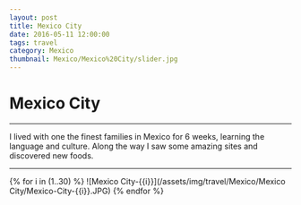 ```yaml
---
layout: post
title: Mexico City
date: 2016-05-11 12:00:00
tags: travel
category: Mexico
thumbnail: Mexico/Mexico%20City/slider.jpg
---
```



# Mexico City

---

I lived with one the finest families in Mexico for 6 weeks, learning the language and culture. Along the way I saw some amazing sites and discovered new foods.

---

{% for i in (1..30) %}
![Mexico City-{{i}}](/assets/img/travel/Mexico/Mexico City/Mexico-City-{{i}}.JPG)
{% endfor %}

